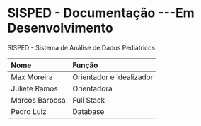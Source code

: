 # SISPED - Documentação ---Em Desenvolvimento
SISPED - Sistema de Análise de Dados Pediátricos

| Nome                 | Função                   | 
| :------------------- | :----------------------- |
| Max Moreira          | Orientador e Idealizador | 
| Juliete Ramos        | Orientadora              | 
| Marcos Barbosa       | Full Stack               | 
| Pedro Luiz           | Database                 | 


